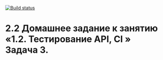 [![Build status](https://ci.appveyor.com/api/projects/status/3g22plno9aul6yp3?svg=true)](https://ci.appveyor.com/project/EkaterinaKoro/rest)

# 2.2 Домашнее задание к занятию «1.2. Тестирование API, CI » Задача 3.